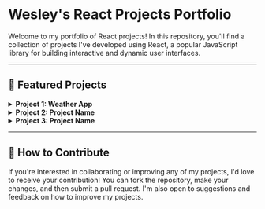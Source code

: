 # Wesley's React Projects Portfolio

Welcome to my portfolio of React projects! In this repository, you'll find a collection of projects I've developed using React, a popular JavaScript library for building interactive and dynamic user interfaces.

---

## 🚀 Featured Projects

<details>
  <summary><b>Project 1: Weather App</b></summary>
  
  Brief description of the project. Include the technologies used and an overview of what the project does. You can include screenshots or animated gifs to showcase the user interface if possible.

  [View Project](https://github.com/WesleyJohn77/React-Portfolio/tree/main/weather_app)
</details>

<details>
  <summary><b>Project 2: Project Name</b></summary>
  
  Brief description of the project. Include the technologies used and an overview of what the project does. You can include screenshots or animated gifs to showcase the user interface if possible.

  [View Project](project_link)
</details>

<details>
  <summary><b>Project 3: Project Name</b></summary>
  
  Brief description of the project. Include the technologies used and an overview of what the project does. You can include screenshots or animated gifs to showcase the user interface if possible.

  [View Project](project_link)
</details>

---

## 🤝 How to Contribute

If you're interested in collaborating or improving any of my projects, I'd love to receive your contribution! You can fork the repository, make your changes, and then submit a pull request. I'm also open to suggestions and feedback on how to improve my projects.
